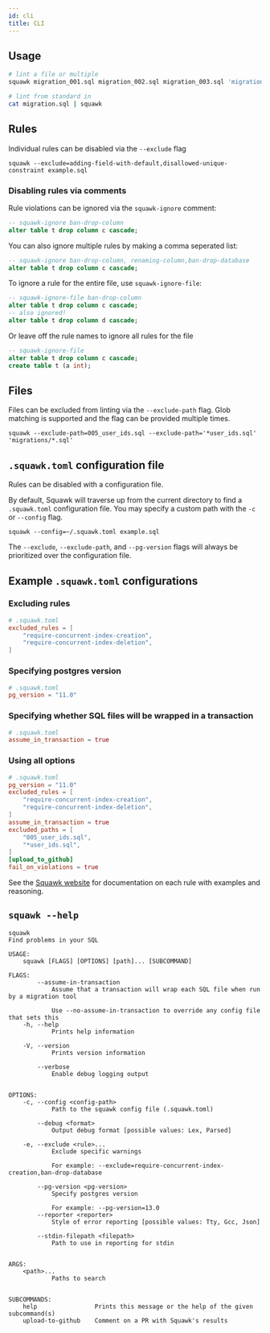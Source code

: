 ```yaml
---
id: cli
title: CLI
---
```


## Usage

```bash
# lint a file or multiple
squawk migration_001.sql migration_002.sql migration_003.sql 'migrations/*.sql'

# lint from standard in
cat migration.sql | squawk
```

## Rules

Individual rules can be disabled via the `--exclude` flag

```shell
squawk --exclude=adding-field-with-default,disallowed-unique-constraint example.sql
```

### Disabling rules via comments

Rule violations can be ignored via the `squawk-ignore` comment:

```sql
-- squawk-ignore ban-drop-column
alter table t drop column c cascade;
```

You can also ignore multiple rules by making a comma seperated list:

```sql
-- squawk-ignore ban-drop-column, renaming-column,ban-drop-database
alter table t drop column c cascade;
```

To ignore a rule for the entire file, use `squawk-ignore-file`:

```sql
-- squawk-ignore-file ban-drop-column
alter table t drop column c cascade;
-- also ignored!
alter table t drop column d cascade;
```

Or leave off the rule names to ignore all rules for the file

```sql
-- squawk-ignore-file
alter table t drop column c cascade;
create table t (a int);
```

## Files

Files can be excluded from linting via the `--exclude-path` flag. Glob matching is supported and the flag can be provided multiple times.

```shell
squawk --exclude-path=005_user_ids.sql --exclude-path='*user_ids.sql' 'migrations/*.sql'
```

## `.squawk.toml` configuration file

Rules can be disabled with a configuration file.

By default, Squawk will traverse up from the current directory to find a `.squawk.toml` configuration file. You may specify a custom path with the `-c` or `--config` flag.

```shell
squawk --config=~/.squawk.toml example.sql
```

The `--exclude`, `--exclude-path`, and `--pg-version` flags will always be prioritized over the configuration file.

## Example `.squawk.toml` configurations

### Excluding rules

```toml
# .squawk.toml
excluded_rules = [
    "require-concurrent-index-creation",
    "require-concurrent-index-deletion",
]
```

### Specifying postgres version

```toml
# .squawk.toml
pg_version = "11.0"
```

### Specifying whether SQL files will be wrapped in a transaction

```toml
# .squawk.toml
assume_in_transaction = true
```

### Using all options

```toml
# .squawk.toml
pg_version = "11.0"
excluded_rules = [
    "require-concurrent-index-creation",
    "require-concurrent-index-deletion",
]
assume_in_transaction = true
excluded_paths = [
    "005_user_ids.sql",
    "*user_ids.sql",
]
[upload_to_github]
fail_on_violations = true
```

See the [Squawk website](https://squawkhq.com/docs/rules) for documentation on each rule with examples and reasoning.

## `squawk --help`

```
squawk
Find problems in your SQL

USAGE:
    squawk [FLAGS] [OPTIONS] [path]... [SUBCOMMAND]

FLAGS:
        --assume-in-transaction
            Assume that a transaction will wrap each SQL file when run by a migration tool

            Use --no-assume-in-transaction to override any config file that sets this
    -h, --help
            Prints help information

    -V, --version
            Prints version information

        --verbose
            Enable debug logging output


OPTIONS:
    -c, --config <config-path>
            Path to the squawk config file (.squawk.toml)

        --debug <format>
            Output debug format [possible values: Lex, Parsed]

    -e, --exclude <rule>...
            Exclude specific warnings

            For example: --exclude=require-concurrent-index-creation,ban-drop-database

        --pg-version <pg-version>
            Specify postgres version

            For example: --pg-version=13.0
        --reporter <reporter>
            Style of error reporting [possible values: Tty, Gcc, Json]

        --stdin-filepath <filepath>
            Path to use in reporting for stdin


ARGS:
    <path>...
            Paths to search


SUBCOMMANDS:
    help                Prints this message or the help of the given subcommand(s)
    upload-to-github    Comment on a PR with Squawk's results
```
